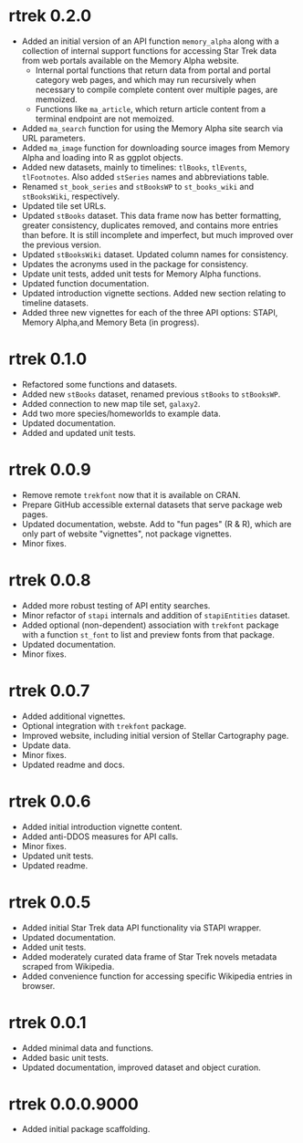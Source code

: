 # rtrek 0.2.0

* Added an initial version of an API function `memory_alpha` along with a collection of internal support functions for accessing Star Trek data from web portals available on the Memory Alpha website.
    * Internal portal functions that return data from portal and portal category web pages, and which may run recursively when necessary to compile complete content over multiple pages, are memoized. 
    * Functions like `ma_article`, which return article content from a terminal endpoint are not memoized.
* Added `ma_search` function for using the Memory Alpha site search via URL parameters.
* Added `ma_image` function for downloading source images from Memory Alpha and loading into R as ggplot objects.
* Added new datasets, mainly to timelines: `tlBooks`, `tlEvents`, `tlFootnotes`. Also added `stSeries` names and abbreviations table.
* Renamed `st_book_series` and `stBooksWP` to `st_books_wiki` and `stBooksWiki`, respectively.
* Updated tile set URLs.
* Updated `stBooks` dataset. This data frame now has better formatting, greater consistency, duplicates removed, and contains more entries than before. It is still incomplete and imperfect, but much improved over the previous version.
* Updated `stBooksWiki` dataset. Updated column names for consistency.
* Updates the acronyms used in the package for consistency.
* Update unit tests, added unit tests for Memory Alpha functions.
* Updated function documentation.
* Updated introduction vignette sections. Added new section relating to timeline datasets.
* Added three new vignettes for each of the three API options: STAPI, Memory Alpha,and Memory Beta (in progress).

# rtrek 0.1.0

* Refactored some functions and datasets.
* Added new `stBooks` dataset, renamed previous `stBooks` to `stBooksWP`.
* Added connection to new map tile set, `galaxy2`.
* Add two more species/homeworlds to example data.
* Updated documentation.
* Added and updated unit tests.

# rtrek 0.0.9

* Remove remote `trekfont` now that it is available on CRAN.
* Prepare GitHub accessible external datasets that serve package web pages.
* Updated documentation, webste. Add to "fun pages" (R & R), which are only part of website "vignettes", not package vignettes.
* Minor fixes.

# rtrek 0.0.8

* Added more robust testing of API entity searches.
* Minor refactor of `stapi` internals and addition of `stapiEntities` dataset.
* Added optional (non-dependent) association with `trekfont` package with a function `st_font` to list and preview fonts from that package.
* Updated documentation.
* Minor fixes.

# rtrek 0.0.7

* Added additional vignettes.
* Optional integration with `trekfont` package.
* Improved website, including initial version of Stellar Cartography page.
* Update data.
* Minor fixes.
* Updated readme and docs.

# rtrek 0.0.6

* Added initial introduction vignette content.
* Added anti-DDOS measures for API calls.
* Minor fixes.
* Updated unit tests.
* Updated readme.

# rtrek 0.0.5

* Added initial Star Trek data API functionality via STAPI wrapper.
* Updated documentation.
* Added unit tests.
* Added moderately curated data frame of Star Trek novels metadata scraped from Wikipedia.
* Added convenience function for accessing specific Wikipedia entries in browser.

# rtrek 0.0.1

* Added minimal data and functions.
* Added basic unit tests.
* Updated documentation, improved dataset and object curation.

# rtrek 0.0.0.9000

* Added initial package scaffolding.
